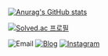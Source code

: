 [![Anurag's GitHub stats](https://github-readme-stats.vercel.app/api?username=essential2189&show_icons=true&theme=tokyonight)](https://github.com/anuraghazra/github-readme-stats)

[![Solved.ac
프로필](http://mazassumnida.wtf/api/v2/generate_badge?boj=essential2189)](https://solved.ac/malkoring)

![Email](https://img.shields.io/badge/essential2189@gmail.com-4285F4?style=for-the-badge&logo=google&logoColor=white)
[![Blog](https://img.shields.io/badge/notion-000000?style=for-the-badge&logo=notion&logoColor=white)](https://essential-2189.notion.site/CS-b50e3c17b9734932987e3d6bf4762f48)
[![Instagram](https://img.shields.io/badge/instagram-E4405F?style=for-the-badge&logo=instagram&logoColor=white)](https://www.instagram.com/essential.lll8/)
